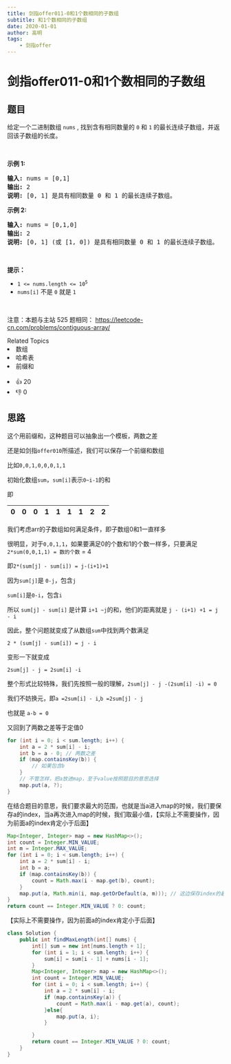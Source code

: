 ```yaml
---
title: 剑指offer011-0和1个数相同的子数组
subtitle: 和1个数相同的子数组
date: 2020-01-01
author: 高明
tags:
	- 剑指offer
---
```




# 剑指offer011-0和1个数相同的子数组

## 题目

<p>给定一个二进制数组 <code>nums</code> , 找到含有相同数量的 <code>0</code> 和 <code>1</code> 的最长连续子数组，并返回该子数组的长度。</p>

<p>&nbsp;</p>

<p><strong>示例 1:</strong></p>

<pre>
<strong>输入:</strong> nums = [0,1]
<strong>输出:</strong> 2
<strong>说明:</strong> [0, 1] 是具有相同数量 0 和 1 的最长连续子数组。</pre>

<p><strong>示例 2:</strong></p>

<pre>
<strong>输入:</strong> nums = [0,1,0]
<strong>输出:</strong> 2
<strong>说明:</strong> [0, 1] (或 [1, 0]) 是具有相同数量 0 和 1 的最长连续子数组。</pre>

<p>&nbsp;</p>

<p><strong>提示：</strong></p>

<ul>
	<li><code>1 &lt;= nums.length &lt;= 10<sup>5</sup></code></li>
	<li><code>nums[i]</code> 不是 <code>0</code> 就是 <code>1</code></li>
</ul>

<p>&nbsp;</p>

<p><meta charset="UTF-8" />注意：本题与主站 525&nbsp;题相同：&nbsp;<a href="https://leetcode-cn.com/problems/contiguous-array/">https://leetcode-cn.com/problems/contiguous-array/</a></p>
<div><div>Related Topics</div><div><li>数组</li><li>哈希表</li><li>前缀和</li></div></div><br><div><li>👍 20</li><li>👎 0</li></div>

## 思路

这个用前缀和，这种题目可以抽象出一个模板，两数之差

还是如剑指`offer010`所描述，我们可以保存一个前缀和数组

比如`0,0,1,0,0,0,1,1`

初始化数组`sum`，`sum[i]`表示`0~i-1`的和

即

| 0    | 0    | 0    | 1    | 1    | 1    | 1    | 2    | 2    |
| ---- | ---- | ---- | ---- | ---- | ---- | ---- | ---- | ---- |

我们考虑arr的子数组如何满足条件，即子数组0和1一直样多

很明显，对于`0,0,1,1`，如果要满足0的个数和1的个数一样多，只要满足 `2*sum(0,0,1,1) = 数的个数` = 4

即`2*(sum[j] - sum[i]) = j-(i+1)+1`

因为`sum[j]`是 `0-j`，包含`j`

`sum[i]`是`0-i`，包含`i`

所以 `sum[j] - sum[i]` 是计算  `i+1 ~j`的和，他们的距离就是 `j - (i+1) +1 = j - i`

因此，整个问题就变成了从数组`sum`中找到两个数满足

`2 * (sum[j] - sum[i]) = j - i`

变形一下就变成

`2sum[j] - j = 2sum[i] -i`

整个形式比较特殊，我们先按照一般的理解，`2sum[j] - j -(2sum[i] -i) = 0`

我们不妨换元，即`a =2sum[i] - i`,`b =2sum[j] - j`

也就是 `a-b = 0`

又回到了两数之差等于定值0

```java
for (int i = 0; i < sum.length; i++) {
    int a = 2 * sum[i] - i;
    int b = a - 0; // 两数之差
    if (map.containsKey(b)) {
        // 如果包含b
    }
    // 不管怎样，把a放进map，至于value按照题目的意思选择
    map.put(a, ?);
}
```

在结合题目的意思，我们要求最大的范围，也就是当a进入map的时候，我们要保存a的index，当a再次进入map的时候，我们取最小值，【实际上不需要操作，因为前面a的index肯定小于后面】

```java
Map<Integer, Integer> map = new HashMap<>();
int count = Integer.MIN_VALUE;
int m = Integer.MAX_VALUE;
for (int i = 0; i < sum.length; i++) {
    int a = 2 * sum[i] - i;
    int b = a;
    if (map.containsKey(b)) {
        count = Math.max(i - map.get(b), count);
    }
    map.put(a, Math.min(i, map.getOrDefault(a, m))); // 这边保存index的最小值，即期望 j-i 取得最大值
}
return count == Integer.MIN_VALUE ? 0: count;
```

【实际上不需要操作，因为前面a的index肯定小于后面】

```java
class Solution {
    public int findMaxLength(int[] nums) {
        int[] sum = new int[nums.length + 1];
        for (int i = 1; i < sum.length; i++) {
            sum[i] = sum[i - 1] + nums[i - 1];
        }
        Map<Integer, Integer> map = new HashMap<>();
        int count = Integer.MIN_VALUE;
        for (int i = 0; i < sum.length; i++) {
            int a = 2 * sum[i] - i;
            if (map.containsKey(a)) {
                count = Math.max(i - map.get(a), count);
            }else{
                map.put(a, i);
            }

        }
        return count == Integer.MIN_VALUE ? 0: count;
    }
}
```